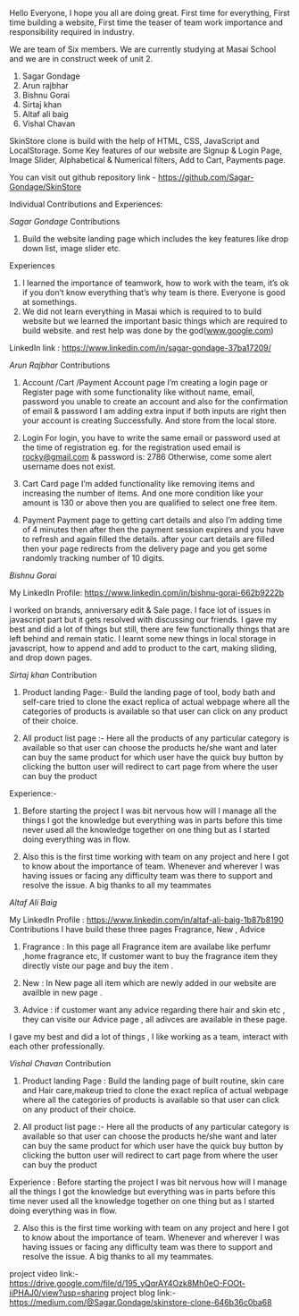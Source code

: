 Hello Everyone, I hope you all are doing great.
First time for everything, First time building a website, First time the teaser of team work importance and responsibility required in industry.

We are team of Six members. We are currently studying at Masai School and we are in construct week of unit 2.
1. Sagar Gondage
2. Arun rajbhar
3. Bishnu Gorai
4. Sirtaj khan
5. Altaf ali baig
6. Vishal Chavan

SkinStore clone is build with the help of HTML, CSS, JavaScript and LocalStorage.
Some Key features of our website are Signup & Login Page, Image Slider, Alphabetical & Numerical filters, Add to Cart, Payments page.

You can visit out github repository link - https://github.com/Sagar-Gondage/SkinStore

Individual Contributions and Experiences:

*Sagar Gondage*
Contributions
1. Build the website landing page which includes the key features like drop down list, image slider etc.

Experiences
1. I learned the importance of teamwork, how to work with the team, it’s ok if you don’t know everything that’s why team is there. Everyone is good at somethings.
2. We did not learn everything in Masai which is required to to build website but we learned the important basic things which are required to build website. and rest help was done by the god(www.google.com)

LinkedIn link : https://www.linkedin.com/in/sagar-gondage-37ba17209/

*Arun Rajbhar*
Contributions
1. Account /Cart /Payment
Account page I’m creating a login page or Register page with some functionality like without name, email, password you unable to create an account and also for the confirmation of email & password I am adding extra input if both inputs are right then your account is creating Successfully. And store from the local store.

2. Login
For login, you have to write the same email or password used at the time of registration eg. for the registration used email is rocky@gmail.com & password is: 2786 Otherwise, come some alert username does not exist.

3. Cart
Card page I’m added functionality like removing items and increasing the number of items. And one more condition like your amount is 130 or above then you are qualified to select one free item.

4. Payment
Payment page to getting cart details and also I’m adding time of 4 minutes then after then the payment session expires and you have to refresh and again filled the details. after your cart details are filled then your page redirects from the delivery page and you get some randomly tracking number of 10 digits.

*Bishnu Gorai*

My LinkedIn Profile: https://www.linkedin.com/in/bishnu-gorai-662b9222b

I worked on brands, anniversary edit & Sale page. I face lot of issues in javascript part but it gets resolved with discussing our friends.
I gave my best and did a lot of things but still, there are few functionally things that are left behind and remain static. I learnt some new things in local storage in javascript, how to append and add to product to the cart, making sliding, and drop down pages.

*Sirtaj khan*
Contribution
1. Product landing Page:-
Build the landing page of tool, body bath and self-care tried to clone the exact replica of actual webpage where all the categories of products is available so that user can click on any product of their choice.

2. All product list page :-
Here all the products of any particular category is available so that user can choose the products he/she want and later can buy the same product for which user have the quick buy button by clicking the button user will redirect to cart page from where the user can buy the product

Experience:-
1. Before starting the project I was bit nervous how will I manage all the things I got the knowledge but everything was in parts before this time never used all the knowledge together on one thing but as I started doing everything was in flow.

2. Also this is the first time working with team on any project and here I got to know about the importance of team. Whenever and wherever I was having issues or facing any difficulty team was there to support and resolve the issue. A big thanks to all my teammates

*Altaf Ali Baig*

My LinkedIn Profile : https://www.linkedin.com/in/altaf-ali-baig-1b87b8190
Contributions
I have build these three pages Fragrance, New , Advice
1. Fragrance : In this page all Fragrance item are availabe like perfumr ,home fragrance etc, If customer want to buy the fragrance item they directly viste our page and buy the item .

2. New : In New page all item which are newly added in our website are availble in new page .

3. Advice : if customer want any advice regarding there hair and skin etc , they can visite our Advice page , all adivces are available in these page.

I gave my best and did a lot of things , I like working as a team, interact with each other professionally.

*Vishal Chavan*
Contribution
1. Product landing Page :
Build the landing page of built routine, skin care and Hair care,makeup tried to clone the exact replica of actual webpage where all the categories of products is available so that user can click on any product of their choice.

2. All product list page :- Here all the products of any particular category is available so that user can choose the products he/she want and later can buy the same product for which user have the quick buy button by clicking the button user will redirect to cart page from where the user can buy the product

Experience :
Before starting the project I was bit nervous how will I manage all the things I got the knowledge but everything was in parts before this time never used all the knowledge together on one thing but as I started doing everything was in flow.

2. Also this is the first time working with team on any project and here I got to know about the importance of team. Whenever and wherever I was having issues or facing any difficulty team was there to support and resolve the issue. A big thanks to all my teammates.


project video link:- https://drive.google.com/file/d/195_yQqrAY4Ozk8Mh0eO-FOOt-iiPHAJ0/view?usp=sharing
project blog link:- https://medium.com/@Sagar.Gondage/skinstore-clone-646b36c0ba68  
